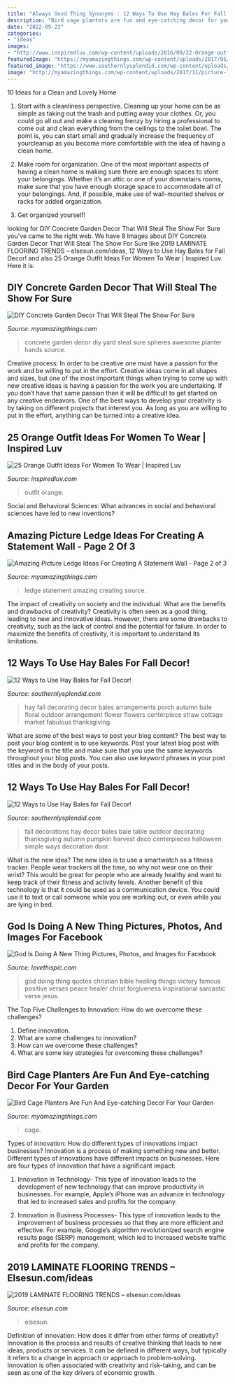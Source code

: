 ```yaml
---
title: "Always Good Thing Synonyms : 12 Ways To Use Hay Bales For Fall Decor!"
description: "Bird cage planters are fun and eye-catching decor for your garden"
date: "2022-09-23"
categories:
- "ideas"
images:
- "http://www.inspiredluv.com/wp-content/uploads/2016/09/22-Orange-outfit-ideas-For-Women.jpg"
featuredImage: "https://myamazingthings.com/wp-content/uploads/2017/05/concrete-garden-decor-2.jpg"
featured_image: "https://www.southernlysplendid.com/wp-content/uploads/2017/08/hay13.jpg"
image: "http://myamazingthings.com/wp-content/uploads/2017/11/picture-ledge-8.png"
---
```



10 Ideas for a Clean and Lovely Home
1. Start with a cleanliness perspective. Cleaning up your home can be as simple as taking out the trash and putting away your clothes. Or, you could go all out and make a cleaning frenzy by hiring a professional to come out and clean everything from the ceilings to the toilet bowl. The point is, you can start small and gradually increase the frequency of yourcleanup as you become more comfortable with the idea of having a clean home.
2. Make room for organization. One of the most important aspects of having a clean home is making sure there are enough spaces to store your belongings. Whether it’s an attic or one of your downstairs rooms, make sure that you have enough storage space to accommodate all of your belongings. And, if possible, make use of wall-mounted shelves or racks for added organization.

3. Get organized yourself!

	

		
looking for DIY Concrete Garden Decor That Will Steal The Show For Sure you've came to the right web. We have 8 Images about DIY Concrete Garden Decor That Will Steal The Show For Sure like 2019 LAMINATE FLOORING TRENDS – elsesun.com/ideas, 12 Ways to Use Hay Bales for Fall Decor! and also 25 Orange Outfit Ideas For Women To Wear | Inspired Luv. Here it is:
		
    
## DIY Concrete Garden Decor That Will Steal The Show For Sure

<img loading=lazy src="https://myamazingthings.com/wp-content/uploads/2017/05/concrete-garden-decor-2.jpg" onerror="this.onerror=null;this.src='https://tse3.mm.bing.net/th?id=OIP.F6xfzn1KTxBLLA44TWlVbQHaJ3&amp;pid=15.1';" alt="DIY Concrete Garden Decor That Will Steal The Show For Sure">

_Source: myamazingthings.com_

>concrete garden decor diy yard steal sure spheres awesome planter hands source. 

	

Creative process: In order to be creative one must have a passion for the work and be willing to put in the effort.
Creative ideas come in all shapes and sizes, but one of the most important things when trying to come up with new creative ideas is having a passion for the work you are undertaking. If you don’t have that same passion then it will be difficult to get started on any creative endeavors. One of the best ways to develop your creativity is by taking on different projects that interest you. As long as you are willing to put in the effort, anything can be turned into a creative idea.

    
## 25 Orange Outfit Ideas For Women To Wear | Inspired Luv

<img loading=lazy src="http://www.inspiredluv.com/wp-content/uploads/2016/09/22-Orange-outfit-ideas-For-Women.jpg" onerror="this.onerror=null;this.src='https://tse2.mm.bing.net/th?id=OIP.lZ-nJheS1zGNOXrMlczjfAHaKQ&amp;pid=15.1';" alt="25 Orange Outfit Ideas For Women To Wear | Inspired Luv">

_Source: inspiredluv.com_

>outfit orange. 

	

Social and Behavioral Sciences: What advances in social and behavioral sciences have led to new inventions?
 

    
## Amazing Picture Ledge Ideas For Creating A Statement Wall - Page 2 Of 3

<img loading=lazy src="http://myamazingthings.com/wp-content/uploads/2017/11/picture-ledge-8.png" onerror="this.onerror=null;this.src='https://tse4.mm.bing.net/th?id=OIP.LyQ3S8lWwuxkbIGhGRiXLgHaLH&amp;pid=15.1';" alt="Amazing Picture Ledge Ideas For Creating A Statement Wall - Page 2 of 3">

_Source: myamazingthings.com_

>ledge statement amazing creating source. 

	

The impact of creativity on society and the individual: What are the benefits and drawbacks of creativity?
Creativity is often seen as a good thing, leading to new and innovative ideas. However, there are some drawbacks to creativity, such as the lack of control and the potential for failure. In order to maximize the benefits of creativity, it is important to understand its limitations.

    
## 12 Ways To Use Hay Bales For Fall Decor!

<img loading=lazy src="http://www.southernlysplendid.com/wp-content/uploads/2017/08/hay11.jpg" onerror="this.onerror=null;this.src='https://tse1.mm.bing.net/th?id=OIP.J3NxQk9WeQ1jXa0aadpfpQHaIZ&amp;pid=15.1';" alt="12 Ways to Use Hay Bales for Fall Decor!">

_Source: southernlysplendid.com_

>hay fall decorating decor bales arrangements porch autumn bale floral outdoor arrangement flower flowers centerpiece straw cottage market fabulous thanksgiving. 

	

What are some of the best ways to post your blog content?
The best way to post your blog content is to use keywords. Post your latest blog post with the keyword in the title and make sure that you use the same keywords throughout your blog posts. You can also use keyword phrases in your post titles and in the body of your posts.

    
## 12 Ways To Use Hay Bales For Fall Decor!

<img loading=lazy src="https://www.southernlysplendid.com/wp-content/uploads/2017/08/hay13.jpg" onerror="this.onerror=null;this.src='https://tse1.mm.bing.net/th?id=OIP.MIHJNY36PqUDPXbCYzF3HgAAAA&amp;pid=15.1';" alt="12 Ways to Use Hay Bales for Fall Decor!">

_Source: southernlysplendid.com_

>fall decorations hay decor bales bale table outdoor decorating thanksgiving autumn pumpkin harvest deco centerpieces halloween simple ways decoration door. 

	

What is the new idea?
The new idea is to use a smartwatch as a fitness tracker. People wear trackers all the time, so why not wear one on their wrist? This would be great for people who are already healthy and want to keep track of their fitness and activity levels. Another benefit of this technology is that it could be used as a communication device. You could use it to text or call someone while you are working out, or even while you are lying in bed.

    
## God Is Doing A New Thing Pictures, Photos, And Images For Facebook

<img loading=lazy src="http://www.lovethispic.com/uploaded_images/35737-God-Is-Doing-A-New-Thing.jpg" onerror="this.onerror=null;this.src='https://tse4.mm.bing.net/th?id=OIP.1KyDwXCvCWlAAYGCddEQ7wHaLH&amp;pid=15.1';" alt="God Is Doing A New Thing Pictures, Photos, and Images for Facebook">

_Source: lovethispic.com_

>god doing thing quotes christian bible healing things victory famous positive verses peace healer christ forgiveness inspirational sarcastic verse jesus. 

	

The Top Five Challenges to Innovation: How do we overcome these challenges?
1. Define innovation.
2. What are some challenges to innovation? 
3. How can we overcome these challenges? 
4. What are some key strategies for overcoming these challenges?

    
## Bird Cage Planters Are Fun And Eye-catching Decor For Your Garden

<img loading=lazy src="https://myamazingthings.com/wp-content/uploads/2017/06/bird-cage-garden-ideas-2.jpg" onerror="this.onerror=null;this.src='https://tse4.mm.bing.net/th?id=OIP.WL29Kn_axDVajnJS9MEargHaLH&amp;pid=15.1';" alt="Bird Cage Planters Are Fun And Eye-catching Decor For Your Garden">

_Source: myamazingthings.com_

>cage. 

	

Types of innovation: How do different types of innovations impact businesses?
Innovation is a process of making something new and better. Different types of innovations have different impacts on businesses. Here are four types of innovation that have a significant impact:
1. Innovation in Technology- This type of innovation leads to the development of new technology that can improve productivity in businesses. For example, Apple’s iPhone was an advance in technology that led to increased sales and profits for the company.

2. Innovation in Business Processes- This type of innovation leads to the improvement of business processes so that they are more efficient and effective. For example, Google’s algorithm revolutionized search engine results page (SERP) management, which led to increased website traffic and profits for the company.


    
## 2019 LAMINATE FLOORING TRENDS – Elsesun.com/ideas

<img loading=lazy src="https://elsesun.com/ideas/wp-content/uploads/2019/11/2019-LAMINATE-FLOORING-TRENDS.jpg" onerror="this.onerror=null;this.src='https://tse4.mm.bing.net/th?id=OIP.p7-yMc8Gh_bjMqj25wpTAAHaLH&amp;pid=15.1';" alt="2019 LAMINATE FLOORING TRENDS – elsesun.com/ideas">

_Source: elsesun.com_

>elsesun. 

	

Definition of innovation: How does it differ from other forms of creativity?
Innovation is the process and results of creative thinking that leads to new ideas, products or services. It can be defined in different ways, but typically it refers to a change in approach or approach to problem-solving. Innovation is often associated with creativity and risk-taking, and can be seen as one of the key drivers of economic growth.

